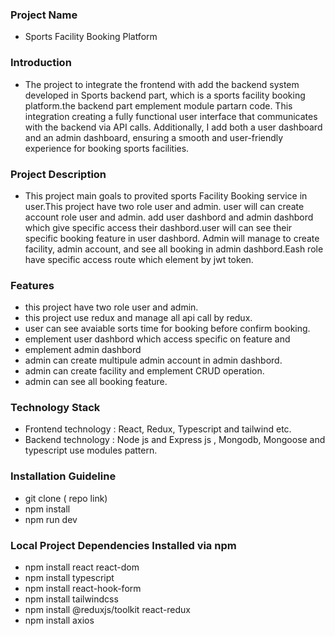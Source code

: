 ### Project Name
* Sports Facility Booking Platform

### Introduction
* The project to integrate the frontend with add the backend system developed in Sports backend part, which is a sports facility booking platform.the backend part emplement module partarn code. This integration  creating a fully functional user interface that communicates with the backend via API calls. Additionally, I add both a user dashboard and an admin dashboard, ensuring a smooth and user-friendly experience for booking sports facilities.

### Project Description
* This project main goals to provited sports Facility Booking service in user.This project have two role user and admin. user will can create account role user and admin. add user dashbord and admin dashbord which give specific access their dashbord.user will can see their specific booking feature in user dashbord. Admin will manage to create facility, admin account, and see all booking in admin dashbord.Eash role have specific access route which element by jwt token.

### Features
* this project have two role user and admin.
* this project use redux and manage all api call by redux. 
* user can see avaiable sorts time for booking before confirm booking.
* emplement user dashbord which access specific on feature and
* emplement admin dashbord 
* admin can create multipule admin account in admin dashbord.
* admin can create facility and emplement CRUD operation.
* admin can see all booking feature.

### Technology Stack
* Frontend technology : React, Redux, Typescript and tailwind etc.
* Backend technology : Node js and Express js , Mongodb, Mongoose and typescript use modules pattern.

### Installation Guideline 
* git clone ( repo link)
* npm install
* npm run dev


### Local Project Dependencies Installed via npm
* npm install react react-dom
* npm install typescript
* npm install react-hook-form
* npm install tailwindcss
* npm install @reduxjs/toolkit react-redux
* npm install axios




